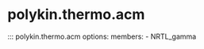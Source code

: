 # polykin.thermo.acm

::: polykin.thermo.acm
    options:
        members:
            - NRTL_gamma
